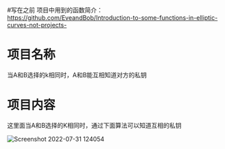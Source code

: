 #写在之前
项目中用到的函数简介：https://github.com/EveandBob/Introduction-to-some-functions-in-elliptic-curves-not-projects-

# 项目名称
当A和B选择的k相同时，A和B能互相知道对方的私钥

# 项目内容
这里面当A和B选择的K相同时，通过下面算法可以知道互相的私钥

![Screenshot 2022-07-31 124054](https://user-images.githubusercontent.com/104854836/182013632-9f13e5b7-b1aa-4cfd-a171-e1fe247e3d83.jpg)

